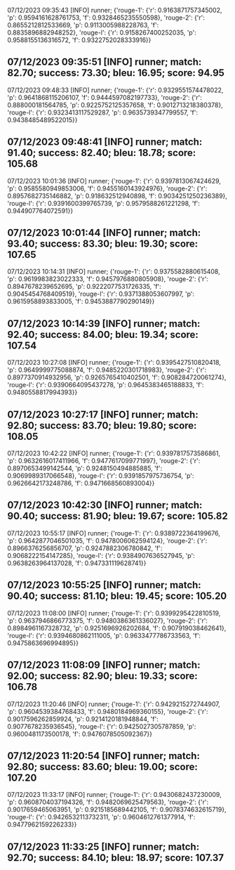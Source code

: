 07/12/2023 09:35:43  [INFO] runner; {'rouge-1': {'r': 0.9163871757345002, 'p': 0.9594161628761753, 'f': 0.9328465235550598}, 'rouge-2': {'r': 0.8655212812533669, 'p': 0.9113005988228763, 'f': 0.8835896882948252}, 'rouge-l': {'r': 0.9158267400252035, 'p': 0.9588155136316572, 'f': 0.9322752028333916}}
## 07/12/2023 09:35:51  [INFO] runner; match: 82.70; success: 73.30; bleu: 16.95; score: 94.95

07/12/2023 09:48:33  [INFO] runner; {'rouge-1': {'r': 0.9329551574478022, 'p': 0.9641868115206107, 'f': 0.9444597082197733}, 'rouge-2': {'r': 0.888000181564785, 'p': 0.9225752125357658, 'f': 0.9012713218380378}, 'rouge-l': {'r': 0.9323413117529287, 'p': 0.9635739347799557, 'f': 0.9438485489522015}}
## 07/12/2023 09:48:41  [INFO] runner; match: 91.40; success: 82.40; bleu: 18.78; score: 105.68

07/12/2023 10:01:36  [INFO] runner; {'rouge-1': {'r': 0.9397813067424629, 'p': 0.9585580949853006, 'f': 0.9455160143924976}, 'rouge-2': {'r': 0.8957682735146882, 'p': 0.918632512940898, 'f': 0.9034251250236389}, 'rouge-l': {'r': 0.9391600399765739, 'p': 0.9579588261221298, 'f': 0.944907764072591}}
## 07/12/2023 10:01:44  [INFO] runner; match: 93.40; success: 83.30; bleu: 19.30; score: 107.65

07/12/2023 10:14:31  [INFO] runner; {'rouge-1': {'r': 0.9375582880615408, 'p': 0.9619983823022333, 'f': 0.9457976880805908}, 'rouge-2': {'r': 0.8947678239652695, 'p': 0.9222077531726335, 'f': 0.9045454768409519}, 'rouge-l': {'r': 0.9371388053607997, 'p': 0.9615958893833005, 'f': 0.9453887790290149}}
## 07/12/2023 10:14:39  [INFO] runner; match: 92.40; success: 84.00; bleu: 19.34; score: 107.54

07/12/2023 10:27:08  [INFO] runner; {'rouge-1': {'r': 0.9395427510820418, 'p': 0.9649999775088874, 'f': 0.9485220301718983}, 'rouge-2': {'r': 0.8977370914932956, 'p': 0.9265765410402501, 'f': 0.908284720061274}, 'rouge-l': {'r': 0.9390664095437278, 'p': 0.9645383465188833, 'f': 0.9480558817994393}}
## 07/12/2023 10:27:17  [INFO] runner; match: 92.80; success: 83.70; bleu: 19.80; score: 108.05

07/12/2023 10:42:22  [INFO] runner; {'rouge-1': {'r': 0.9397817573586861, 'p': 0.9632616017411966, 'f': 0.9477617099771997}, 'rouge-2': {'r': 0.8970653499142544, 'p': 0.9248150494885885, 'f': 0.9069989317066548}, 'rouge-l': {'r': 0.9391857975736754, 'p': 0.9626642173248786, 'f': 0.9471668560893004}}
## 07/12/2023 10:42:30  [INFO] runner; match: 90.40; success: 81.90; bleu: 19.67; score: 105.82

07/12/2023 10:55:17  [INFO] runner; {'rouge-1': {'r': 0.9389722364199676, 'p': 0.9642877046501035, 'f': 0.9478006062594124}, 'rouge-2': {'r': 0.8966376256856707, 'p': 0.9247882306780842, 'f': 0.9068222154147285}, 'rouge-l': {'r': 0.9384907636527945, 'p': 0.9638263964137028, 'f': 0.947331119628741}}
## 07/12/2023 10:55:25  [INFO] runner; match: 90.40; success: 81.10; bleu: 19.45; score: 105.20

07/12/2023 11:08:00  [INFO] runner; {'rouge-1': {'r': 0.9399295422810519, 'p': 0.9637946866773375, 'f': 0.9480386361336027}, 'rouge-2': {'r': 0.8984961167328732, 'p': 0.9251696926202684, 'f': 0.907919038462641}, 'rouge-l': {'r': 0.9394680862111005, 'p': 0.9633477786733563, 'f': 0.9475863696994895}}
## 07/12/2023 11:08:09  [INFO] runner; match: 92.00; success: 82.90; bleu: 19.33; score: 106.78

07/12/2023 11:20:46  [INFO] runner; {'rouge-1': {'r': 0.9429215272744907, 'p': 0.9604539384768433, 'f': 0.9480184969360155}, 'rouge-2': {'r': 0.9017596262859924, 'p': 0.9214120181948844, 'f': 0.9077678235936545}, 'rouge-l': {'r': 0.9425027305787859, 'p': 0.9600481173500178, 'f': 0.9476078505092367}}
## 07/12/2023 11:20:54  [INFO] runner; match: 92.80; success: 83.60; bleu: 19.00; score: 107.20

07/12/2023 11:33:17  [INFO] runner; {'rouge-1': {'r': 0.9430682437230009, 'p': 0.9608704037194326, 'f': 0.9482069625479563}, 'rouge-2': {'r': 0.9017659465063951, 'p': 0.9215185689442105, 'f': 0.9078374632615719}, 'rouge-l': {'r': 0.9426532113732311, 'p': 0.9604612761377914, 'f': 0.9477962159226233}}

## 07/12/2023 11:33:25  [INFO] runner; match: 92.70; success: 84.10; bleu: 18.97; score: 107.37